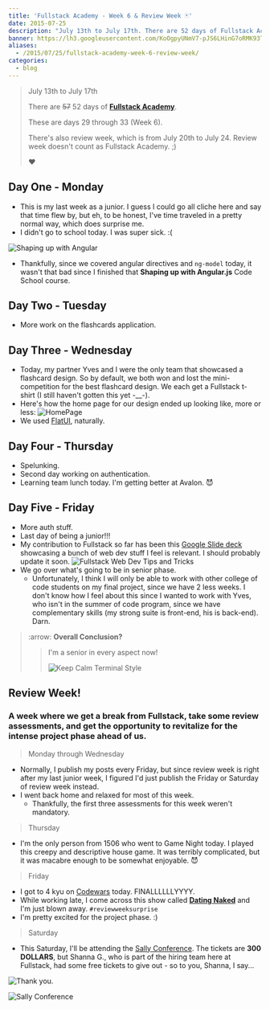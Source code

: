 ```yaml
---
title: 'Fullstack Academy - Week 6 & Review Week 🃏'
date: 2015-07-25
description: "July 13th to July 17th. There are 52 days of Fullstack Academy. These are days 29 through 33 (Week 6). There's also review week, which is from July 20th to July 24. Review week doesn't count as Fullstack Academy. ❤️"
banner: https://lh3.googleusercontent.com/KoOgpyUNmV7-pJS6LHinG7oRMK93TojRj3Hu_EnJBSNMym-La6y6ZvLs0ce_IeNJDOYazpMAKtkNtvqC8mHcBYuL_2lKICtLosdY112o_XzctWUZjKoPyGUQjq2Em3YmJrhCXg7U1xbS7ABTgKmiaw3soe1TKXcBkYo75AdhRIey7iS3lYP6gLMSh08p9Af3n7ybKt-fg5mIa-GYfY0sv5iHFP4wROZiC6tq6zf60Yo9xx6Tl_f6lacTPecd59ZikENhEiXxEsvFjyPA22I1Qug11QNNRryqrOumgpOogyrOLtJwqNNXFAHz5k2SUrjzHtsaxQ7XaNbgfZDePORktZhrXo72rxziS3U_TucBQpnx8BLWmYHO98H5LPtSTqWGVePFAZnoY6mOLrG4eca-ZvBrtwR5xDnXm2F6KG7_q_2Mgr3md39ONiqpqHkJJlDFywK1PIH8xYngt6LgCMGZ22Suezd1f3BR6YBYyyxG3mXmVsKH308XTANrDiUD47YktUFb7694eFbGvY5u2-PnrMQITam4-O-QzcCAmtKRJdx2y-AABqBzU5hAKH7SYCTlBvE39og77PGp9NAT_kYiPnjFYx8L2AYzptWl0XVQDJ_Lf2Ef0jBZtycADMGjbjqI=w1140-h500-no
aliases:
  - /2015/07/25/fullstack-academy-week-6-review-week/
categories:
  - blog
---
```


> July 13th to July 17th
>
> There are ~~57~~ 52 days of [**Fullstack Academy**](https://www.fullstackacademy.com).
>
> These are days 29 through 33 (Week 6).
>
> There's also review week, which is from July 20th to July 24. Review week doesn't count as Fullstack Academy. ;)
>
> ❤️

## Day One - Monday

- This is my last week as a junior. I guess I could go all cliche here and say that time flew by, but eh, to be honest, I've time traveled in a pretty normal way, which does surprise me.
- I didn't go to school today. I was super sick. :(

![Shaping up with
Angular](https://s3.amazonaws.com/accredible_courses/images/11072/original/shaping-up-with-angular-js-ec0c2defe370994018c29f0b65e56a3b.jpg)

- Thankfully, since we covered angular directives and `ng-model` today, it wasn't that bad since I finished that **Shaping up with Angular.js** Code School course.

## Day Two - Tuesday

- More work on the flashcards application.

## Day Three - Wednesday

- Today, my partner Yves and I were the only team that showcased a flashcard design. So by default, we both won and lost the mini-competition for the best flashcard design. We each get a Fullstack t-shirt (I still haven't gotten this yet -\_\_-).
- Here's how the home page for our design ended up looking like, more or less: ![HomePage](https://i.imgur.com/8Lh7IJw.png)
- We used [FlatUI](https://designmodo.github.io/Flat-UI/), naturally.

## Day Four - Thursday

- Spelunking.
- Second day working on authentication.
- Learning team lunch today. I'm getting better at Avalon. 😈

## Day Five - Friday

- More auth stuff.
- Last day of being a junior!!!
- My contribution to Fullstack so far has been this [Google Slide deck](https://docs.google.com/presentation/d/1ZUYwxJzXCNsvC7x_tiwVRCIGVljh5EFzanV1U9WJl18/edit?usp=sharing) showcasing a bunch of web dev stuff I feel is relevant. I should probably update it soon. ![Fullstack Web Dev Tips and Tricks](https://i.imgur.com/hDbtU5A.png)
- We go over what's going to be in senior phase.
  - Unfortunately, I think I will only be able to work with other college of code students on my final project, since we have 2 less weeks. I don't know how I feel about this since I wanted to work with Yves, who isn't in the summer of code program, since we have complementary skills (my strong suite is front-end, his is back-end). Darn.

> :arrow: **Overall Conclusion?**
>
> > I'm a senior in every aspect now!
> >
> > ![Keep Calm Terminal
Style](https://sd.keepcalm-o-matic.co.uk/i/keep-calm-because-finally-i-m-senior-8.png)

## Review Week!

### A week where we get a break from Fullstack, take some review assessments, and get the opportunity to revitalize for the intense project phase ahead of us.

> Monday through Wednesday

- Normally, I publish my posts every Friday, but since review week is right after my last junior week, I figured I'd just publish the Friday or Saturday of review week instead.
- I went back home and relaxed for most of this week.
  - Thankfully, the first three assessments for this week weren't mandatory.

> Thursday

- I'm the only person from 1506 who went to Game Night today. I played this creepy and descriptive house game. It was terribly complicated, but it was macabre enough to be somewhat enjoyable. 😈

> Friday

- I got to 4 kyu on [Codewars](https://codewars.com/users/fvcproductions) today. FINALLLLLLYYYY.
- While working late, I come across this show called [**Dating Naked**](https://www.wikiwand.com/en/Dating_Naked) and I'm just blown away. `#reviewweeksurprise`
- I'm pretty excited for the project phase. :)

> Saturday

- This Saturday, I'll be attending the [Sally Conference](https://www.meetup.com/WomenWhoCodeNYC/events/223064683/). The tickets are **300 DOLLARS**, but Shanna G., who is part of the hiring team here at Fullstack, had some free tickets to give out - so to you, Shanna, I say...

![Thank you.](https://media.giphy.com/media/3oEduJnper1UdNqreg/giphy.gif)

![Sally Conference](https://lh3.googleusercontent.com/saZ-8P8MYZejD941PCmOd1sY-cdv3Bvu6qL9PMGo5j0LziPC8FllwMjxCwZYhnj6Ql0tcgC-iXbufmeqG0_99gwyqXeR9q9ThElyetH68MzxXGYxjnFgm1hfAw9H180puOmFJWB8NNoAoOuEx0vc9RFxwioehOBFBT6IV6hpNMSGt6arGlMhRUVv5QRK4kDbCWdzj07R6H0NXmsU3a2ZlQTYbTRj4cYB0yUg3kuCEU-4HYJHBe7UhxlM3NHoWfnSRxae5WsE10BRauEuVkcb4IW_4bIDAA2nB461M_jFd2stiN-2QP0Ku-n7YuEHa5zHTmpHlzjfxBUj-hBZSQxJEQKR8f340BbMKodo4HsapQWlSYMFo7QephCs3TKoy3QLYwk1AaOS8B_IIQNUh1N6hq0ga0nQgEO4XyfNZfUqaKBtyBOS5mMae4KcOP7XkDIRd0S8Fr1Tb2n_mHBkn3KCoc37WNkBHcz9EF4_sJRL46mVfIRwVnjd3HxHkC9ZbPUB_AHCVptQ6HYk5CYWhI4xcn9WFe-4r-2HdcGJb26ktbKuvomFBehIqwLiSCW_ZUqTUlvlRly0A-m2BeAVE6rV3nxgDrp_IhTpDE87NWDxMozoWqjljy2sxykuDoOjZqFG=w659-h721-no)
